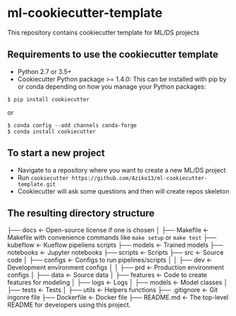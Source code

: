 # ml-cookiecutter-template

This repository contains cookiecutter template for ML/DS projects


## Requirements to use the cookiecutter template

* Python 2.7 or 3.5+
* Cookiecutter Python package >= 1.4.0: This can be installed with pip by or conda depending on how you manage your Python packages:

```
$ pip install cookiecutter
```

or

```
$ conda config --add channels conda-forge
$ conda install cookiecutter
```

##  To start a new project

* Navigate to a repository where you want to create a new ML/DS project
* Run `cookiecutter https://github.com/Aziko13/ml-cookiecutter-template.git`
* Cookiecutter will ask some questions and then will create repos skeleton

## The resulting directory structure 
├── docs               <- Open-source license if one is chosen
│   ├── Makefile       <- Makefile with convenience commands like `make setup` or `make test`
├── kubeflow           <- Kueflow pipeliens scripts
├── models             <- Trained models
├── notebooks          <- Jupyter notebooks
├── scripts            <- Scripts
├── src                <- Source code
│   ├── configs        <- Configs to run pipelines/scripts
│   │   ├── dev        <- Development environment configs
│   │   ├── prd        <- Production environment configs
│   ├── data           <- Source data
│   ├── features       <- Code to create features for modeling
│   ├── logs           <- Logs
│   ├── models         <- Model classes
│   ├── tests          <- Tests
│   ├── utils          <- Helpers functions
├── .gitignore         <- Git ingonre file
├── Dockerfile         <- Docker file
├── README.md          <- The top-level README for developers using this project.
